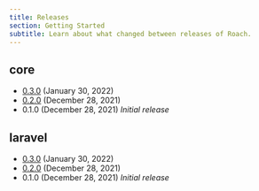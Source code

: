 ```yaml
---
title: Releases
section: Getting Started
subtitle: Learn about what changed between releases of Roach.
---
```


## core

- [0.3.0](/docs/releases/core-0-3-0) (January 30, 2022)
- [0.2.0](/docs/releases/core-0-2-0) (December 28, 2021)
- 0.1.0 (December 28, 2021) _Initial release_

## laravel

- [0.3.0](/docs/releases/laravel-0-3-0) (January 30, 2022)
- [0.2.0](/docs/releases/laravel-0-2-0) (December 28, 2021)
- 0.1.0 (December 28, 2021) _Initial release_

